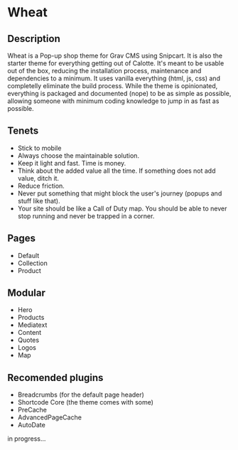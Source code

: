 # Wheat

## Description

Wheat is a Pop-up shop theme for Grav CMS using Snipcart. It is also the starter theme for everything getting out of Calotte. It's meant to be usable out of the box, reducing the installation process, maintenance and dependencies to a minimum. It uses vanilla everything (html, js, css) and completelly eliminate the build process. While the theme is opinionated, everything is packaged and documented (nope) to be as simple as possible, allowing someone with minimum coding knowledge to jump in as fast as possible.

## Tenets
- Stick to mobile
- Always choose the maintainable solution. 
- Keep it light and fast. Time is money.
- Think about the added value all the time. If something does not add value, ditch it.
- Reduce friction.
- Never put something that might block the user's journey (popups and stuff like that).
- Your site should be like a Call of Duty map. You should be able to never stop running and never be trapped in a corner.

## Pages
- Default
- Collection
- Product

## Modular
- Hero
- Products
- Mediatext
- Content
- Quotes
- Logos
- Map

## Recomended plugins
- Breadcrumbs (for the default page header)
- Shortcode Core (the theme comes with some)
- PreCache
- AdvancedPageCache
- AutoDate

in progress...
